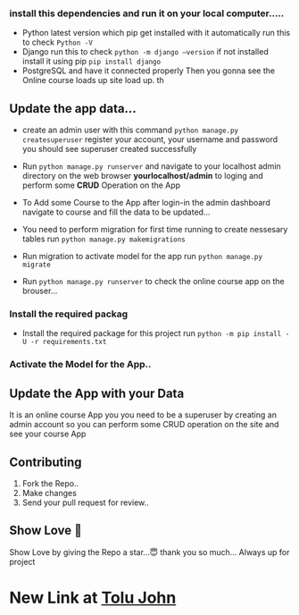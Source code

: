 ### install this dependencies and run it on your local computer.....
- Python latest version which pip get installed with it automatically run this to check `Python -V`
- Django run this to check `python -m django –version` if not installed install it using pip `pip install django`
- PostgreSQL and have it connected properly
Then you gonna see the Online course loads up site load up. th

## Update the app data...
- create an admin user with this command  `python manage.py createsuperuser` register your account, your username and password you should see superuser created successfully
- Run `python manage.py runserver` and navigate to your localhost admin directory on the web browser **yourlocalhost/admin** to loging and perform some **CRUD** Operation on the App
- To Add some Course to the App after login-in the admin dashboard navigate to course and fill the data to be updated...


- You need to perform migration for first time running to create nessesary tables run `python manage.py makemigrations`
- Run migration to activate model for the app run `python manage.py migrate`
- Run `python manage.py runserver` to check the online course app on the brouser...

### Install the required packag

- Install the required package for this project run `python -m pip install -U -r requirements.txt`
### Activate the Model for the App..


## Update the App with your Data 
It is an online course App you you need to be a superuser by creating an admin account so you can perform some CRUD operation on the site and see your course App


  ## Contributing
1. Fork the Repo..
2. Make changes
3. Send your pull request for review..

## Show Love 💓
Show Love by giving the Repo a star...😇
thank you so much...
Always up for project

# New Link at [Tolu John](https://port.tolujohn.repl.co/)


